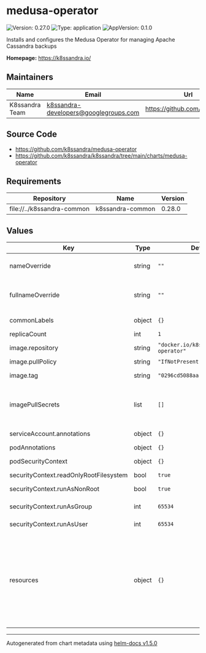 # medusa-operator

![Version: 0.27.0](https://img.shields.io/badge/Version-0.27.0-informational?style=flat-square) ![Type: application](https://img.shields.io/badge/Type-application-informational?style=flat-square) ![AppVersion: 0.1.0](https://img.shields.io/badge/AppVersion-0.1.0-informational?style=flat-square)

Installs and configures the Medusa Operator for managing Apache Cassandra backups

**Homepage:** <https://k8ssandra.io/>

## Maintainers

| Name | Email | Url |
| ---- | ------ | --- |
| K8ssandra Team | k8ssandra-developers@googlegroups.com | https://github.com/k8ssandra |

## Source Code

* <https://github.com/k8ssandra/medusa-operator>
* <https://github.com/k8ssandra/k8ssandra/tree/main/charts/medusa-operator>

## Requirements

| Repository | Name | Version |
|------------|------|---------|
| file://../k8ssandra-common | k8ssandra-common | 0.28.0 |

## Values

| Key | Type | Default | Description |
|-----|------|---------|-------------|
| nameOverride | string | `""` | Replaces the chart name which is used in the metadata.name of objects created by this chart. |
| fullnameOverride | string | `""` | Replaces the value used for metadata.name in objects created by this chart. The default value has the form releaseName-chartName. |
| commonLabels | object | `{}` | Labels to be added to all deployed resources |
| replicaCount | int | `1` | Sets the number of medusa-operator pods. |
| image.repository | string | `"docker.io/k8ssandra/medusa-operator"` | Container repository where the medusa-operator resides |
| image.pullPolicy | string | `"IfNotPresent"` | Pull policy for the operator container |
| image.tag | string | `"0296cd5088aa"` | Tag of the medusa-operator image to pull from image.repository |
| imagePullSecrets | list | `[]` | References to secrets to use when pulling images. ref: https://kubernetes.io/docs/tasks/configure-pod-container/pull-image-private-registry/ |
| serviceAccount.annotations | object | `{}` | Annotations for the medusa-operator service account. |
| podAnnotations | object | `{}` | Annotations for the medusa-operator pod. |
| podSecurityContext | object | `{}` | PodSecurityContext for the medusa-operator pod. |
| securityContext.readOnlyRootFilesystem | bool | `true` | Mark root filesystem as read only |
| securityContext.runAsNonRoot | bool | `true` | Run medusa-operator container as non-root user |
| securityContext.runAsGroup | int | `65534` | Group for the user running the medusa-operator container / process |
| securityContext.runAsUser | int | `65534` | User for running the medusa-operator container / process |
| resources | object | `{}` | Resources requests and limits for the cass-operator pod. We usually recommend not to specify default resources and to leave this as a conscious choice for the user. This also increases chances charts run on environments with little resources, such as Minikube. If you do want to specify resources, uncomment the following lines, adjust them as necessary, and remove the curly braces after 'resources:'. limits: cpu: 100m memory: 128Mi requests: cpu: 100m memory: 128Mi |

----------------------------------------------
Autogenerated from chart metadata using [helm-docs v1.5.0](https://github.com/norwoodj/helm-docs/releases/v1.5.0)
